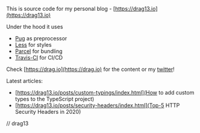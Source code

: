 This is source code for my personal blog - [https://drag13.io](https://drag13.io)

Under the hood it uses

* [Pug](https://pugjs.org) as preprocessor
* [Less](http://lesscss.org) for styles
* [Parcel](https://parceljs.org) for bundling
* [Travis-CI](https://travis-ci.org/) for CI/CD

Check [https://drag.io](https://drag.io) for the content or my [twitter](https://twitter.com/137)!

Latest articles:

* [https://drag13.io/posts/custom-typings/index.html](How to add custom types to the TypeScript project)
* [https://drag13.io/posts/security-headers/index.html](Top-5 HTTP Security Headers in 2020)


// drag13